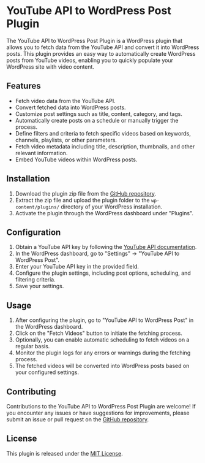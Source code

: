 # YouTube API to WordPress Post Plugin

The YouTube API to WordPress Post Plugin is a WordPress plugin that allows you to fetch data from the YouTube API and convert it into WordPress posts. This plugin provides an easy way to automatically create WordPress posts from YouTube videos, enabling you to quickly populate your WordPress site with video content.

## Features

- Fetch video data from the YouTube API.
- Convert fetched data into WordPress posts.
- Customize post settings such as title, content, category, and tags.
- Automatically create posts on a schedule or manually trigger the process.
- Define filters and criteria to fetch specific videos based on keywords, channels, playlists, or other parameters.
- Fetch video metadata including title, description, thumbnails, and other relevant information.
- Embed YouTube videos within WordPress posts.

## Installation

1. Download the plugin zip file from the [GitHub repository](https://github.com/your-repository).
2. Extract the zip file and upload the plugin folder to the `wp-content/plugins/` directory of your WordPress installation.
3. Activate the plugin through the WordPress dashboard under "Plugins".

## Configuration

1. Obtain a YouTube API key by following the [YouTube API documentation](https://developers.google.com/youtube/v3/getting-started).
2. In the WordPress dashboard, go to "Settings" -> "YouTube API to WordPress Post".
3. Enter your YouTube API key in the provided field.
4. Configure the plugin settings, including post options, scheduling, and filtering criteria.
5. Save your settings.

## Usage

1. After configuring the plugin, go to "YouTube API to WordPress Post" in the WordPress dashboard.
2. Click on the "Fetch Videos" button to initiate the fetching process.
3. Optionally, you can enable automatic scheduling to fetch videos on a regular basis.
4. Monitor the plugin logs for any errors or warnings during the fetching process.
5. The fetched videos will be converted into WordPress posts based on your configured settings.

## Contributing

Contributions to the YouTube API to WordPress Post Plugin are welcome! If you encounter any issues or have suggestions for improvements, please submit an issue or pull request on the [GitHub repository](https://github.com/your-repository).

## License

This plugin is released under the [MIT License](LICENSE).

